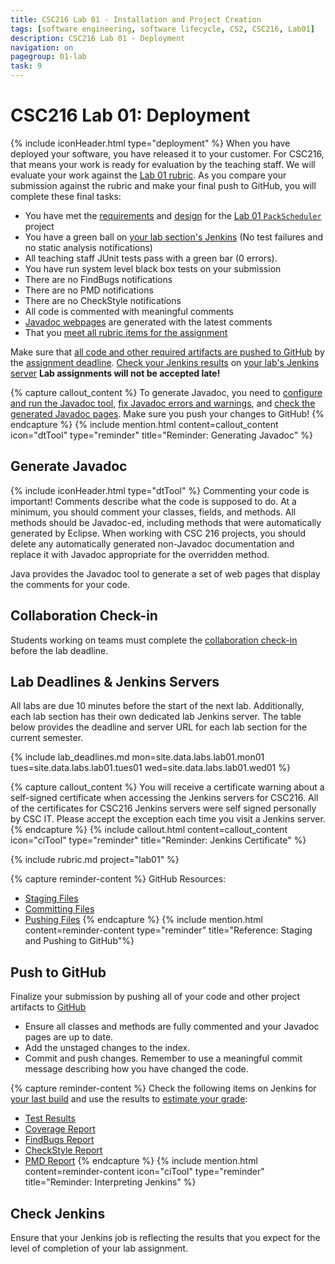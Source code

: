 ```yaml
---
title: CSC216 Lab 01 - Installation and Project Creation
tags: [software engineering, software lifecycle, CS2, CSC216, Lab01]
description: CSC216 Lab 01 - Deployment
navigation: on
pagegroup: 01-lab
task: 9
---
```


# CSC216 Lab 01: Deployment
{% include iconHeader.html type="deployment" %}
When you have deployed your software, you have released it to your customer.  For CSC216, that means your work is ready for evaluation by the teaching staff.  We will evaluate your work against the [Lab 01 rubric](#lab-rubric).  As you compare your submission against the rubric and make your final push to GitHub, you will complete these final tasks:

  * You have met the [requirements](01-lab-requirements) and [design](01-lab-design) for the [Lab 01 `PackScheduler`](../01-lab) project
  * You have a green ball on [your lab section's Jenkins](#lab-deadlines--jenkins-servers) (No test failures and no static analysis notifications)
  * All teaching staff JUnit tests pass with a green bar (0 errors).
  * You have run system level black box tests on your submission
  * There are no FindBugs notifications
  * There are no PMD notifications
  * There are no CheckStyle notifications
  * All code is commented with meaningful comments
  * [Javadoc webpages](#generate-javadoc) are generated with the latest comments
  * That you [meet all rubric items for the assignment](#lab-rubric)

Make sure that [all code and other required artifacts are pushed to GitHub](#push-to-github) by the [assignment deadline](#lab-deadlines--jenkins-servers).  [Check your Jenkins results](#check-jenkins) on [your lab's Jenkins server](#lab-deadlines--jenkins-servers)  **Lab assignments will not be accepted late!**

{% capture callout_content %}
To generate Javadoc, you need to [configure and run the Javadoc tool](https://pages.github.ncsu.edu/engr-csc216/guided-projects/gp1/gp1-javadoc#configure-and-run-javadoc-for-your-project), [fix Javadoc errors and warnings](https://pages.github.ncsu.edu/engr-csc216/guided-projects/gp1/gp1-javadoc#fix-javadoc-errors-and-warnings), and [check the generated Javadoc pages](https://pages.github.ncsu.edu/engr-csc216/guided-projects/gp1/gp1-javadoc#check-generated-javadoc-pages).  Make sure you push your changes to GitHub!
{% endcapture %}
{% include mention.html content=callout_content icon="dtTool" type="reminder" title="Reminder: Generating Javadoc" %}
## Generate Javadoc
{% include iconHeader.html type="dtTool" %}
Commenting your code is important! Comments describe what the code is supposed to do. At a minimum, you should comment your classes, fields, and methods. All methods should be Javadoc-ed, including methods that were automatically generated by Eclipse. When working with CSC 216 projects, you should delete any automatically generated non-Javadoc documentation and replace it with Javadoc appropriate for the overridden method.

Java provides the Javadoc tool to generate a set of web pages that display the comments for your code.


## Collaboration Check-in
Students working on teams must complete the [collaboration check-in]({{site.data.labs.collab-check}}) before the lab deadline.

## Lab Deadlines & Jenkins Servers
All labs are due 10 minutes before the start of the next lab.  Additionally, each lab section has their own dedicated lab Jenkins server.  The table below provides the deadline and server URL for each lab section for the current semester.

{% include lab_deadlines.md mon=site.data.labs.lab01.mon01 tues=site.data.labs.lab01.tues01 wed=site.data.labs.lab01.wed01 %}


{% capture callout_content %}
You will receive a certificate warning about a self-signed certificate when accessing the Jenkins servers for CSC216.  All of the certificates for CSC216 Jenkins servers were self signed personally by CSC IT.  Please accept the exception each time you visit a Jenkins server.
{% endcapture %}
{% include callout.html content=callout_content icon="ciTool" type="reminder" title="Reminder: Jenkins Certificate" %}



{% include rubric.md project="lab01" %} 

{% capture reminder-content %} 
GitHub Resources:

  * [Staging Files](https://pages.github.ncsu.edu/engr-csc-software-development/practices-tools/git/git-staging)
  * [Committing Files](https://pages.github.ncsu.edu/engr-csc-software-development/practices-tools/git/git-commit)
  * [Pushing Files](https://pages.github.ncsu.edu/engr-csc-software-development/practices-tools/git/git-push)
{% endcapture %} {% include mention.html content=reminder-content type="reminder" title="Reference: Staging and Pushing to GitHub"%}
## Push to GitHub
Finalize your submission by pushing all of your code and other project artifacts to [GitHub](https://github.ncsu.edu)

  * Ensure all classes and methods are fully commented and your Javadoc pages are up to date.
  * Add the unstaged changes to the index.
  * Commit and push changes.  Remember to use a meaningful commit message describing how you have changed the code.  


{% capture reminder-content %}
Check the following items on Jenkins for [your last build](https://pages.github.ncsu.edu/engr-csc-software-development/practices-tools/jenkins/#build-summary-page) and use the results to [estimate your grade](https://pages.github.ncsu.edu/engr-csc-software-development/practices-tools/jenkins/#grade-estimation-example):

  * [Test Results](https://pages.github.ncsu.edu/engr-csc-software-development/practices-tools/jenkins/#test-results)
  * [Coverage Report](https://pages.github.ncsu.edu/engr-csc-software-development/practices-tools/jenkins/#coverage-report)
  * [FindBugs Report](https://pages.github.ncsu.edu/engr-csc-software-development/practices-tools/jenkins/#findbugs-report)
  * [CheckStyle Report](https://pages.github.ncsu.edu/engr-csc-software-development/practices-tools/jenkins/#checkstyle-report)
  * [PMD Report](https://pages.github.ncsu.edu/engr-csc-software-development/practices-tools/jenkins/#pmd-report)
{% endcapture %}
{% include mention.html content=reminder-content icon="ciTool" type="reminder" title="Reminder: Interpreting Jenkins" %}
## Check Jenkins
Ensure that your Jenkins job is reflecting the results that you expect for the level of completion of your lab assignment.